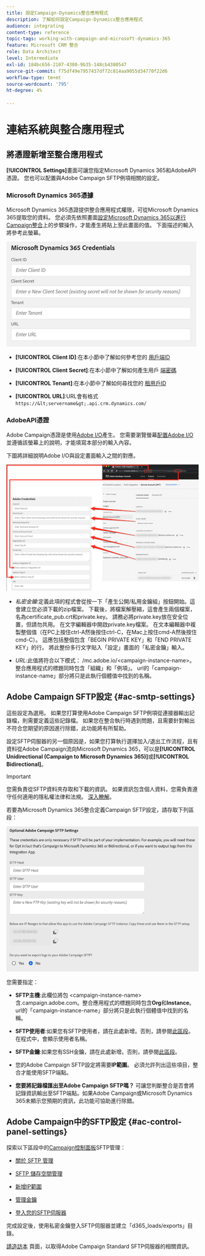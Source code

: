 ```yaml
---
title: 設定Campaign-Dynamics整合應用程式
description: 了解如何設定Campaign-Dynamics整合應用程式
audience: integrating
content-type: reference
topic-tags: working-with-campaign-and-microsoft-dynamics-365
feature: Microsoft CRM 整合
role: Data Architect
level: Intermediate
exl-id: 184bc656-2107-4380-9b35-148cb4380547
source-git-commit: f75df49e7957437df72c814aa9055d34770f22d6
workflow-type: tm+mt
source-wordcount: '795'
ht-degree: 4%

---
```


# 連結系統與整合應用程式

## 將憑證新增至整合應用程式

**[!UICONTROL Settings]**&#x200B;畫面可讓您指定Microsoft Dynamics 365和AdobeAPI憑證。 您也可以配置與Adobe Campaign SFTP例項相關的設定。

### Microsoft Dynamics 365憑據

Microsoft Dynamics 365憑證提供整合應用程式權限，可從Microsoft Dynamics 365提取您的資料。  您必須先依照畫面[設定Microsoft Dynamics 365以進行Campaign整合](../../integrating/using/d365-acs-configure-d365.md)上的步驟操作，才能產生將貼上至此畫面的值。 下面描述的輸入將參考此螢幕。

![](assets/do-not-localize/d365-to-acs-ui-page-workflows-settings-d365.png)

* **[!UICONTROL Client ID]**:在本小節中了解如何參考您的 [用戶端ID](../../integrating/using/d365-acs-configure-d365.md#register-a-new-app)

* **[!UICONTROL Client Secret]**:在本小節中了解如何產生用戶 [端密碼](../../integrating/using/d365-acs-configure-d365.md#generate-a-client-secret)

* **[!UICONTROL Tenant]**:在本小節中了解如何尋找您的 [租用戶ID](../../integrating/using/d365-acs-configure-d365.md#get-the-tenant-id)

* **[!UICONTROL URL]**:URL會有格式  `https://&lt;servername&gt;.api.crm.dynamics.com/`

### AdobeAPI憑證

Adobe Campaign憑證是使用[Adobe I/O](https://www.adobe.io/)產生。 您需要瀏覽螢幕[配置Adobe I/O](../../integrating/using/d365-acs-configure-adobe-io.md)並遵循該螢幕上的說明，才能填寫本部分的輸入內容。

下圖將詳細說明Adobe I/O與設定畫面輸入之間的對應。

![](assets/do-not-localize/d365-to-acs-ui-page-workflows-settings-adobeio.png)

* *私密金鑰*:定義此項的程式會從按一下「產生公開/私用金鑰組」按鈕開始。這會建立您必須下載的zip檔案。 下載後，將檔案解壓縮，這會產生兩個檔案，名為certificate_pub.crt和private.key。 請務必將private.key放在安全位置，但請勿共用。 在文字編輯器中開啟private.key檔案。 在文本編輯器中複製整個值（在PC上按住ctrl-A然後按住ctrl-C，在Mac上按住cmd-A然後按住cmd-C）。 這應包括整個包含「BEGIN PRIVATE KEY」和「END PRIVATE KEY」的行。 將此整份多行文字貼入「設定」畫面的「私密金鑰」輸入。

* *URL*:此值將符合以下模式： /mc.adobe.io/&lt;campaign-instance-name>。整合應用程式的標題同時包含「組織」和「例項」。 url的「campaign-instance-name」部分將只是此執行個體值中找到的名稱。

## Adobe Campaign SFTP設定 {#ac-smtp-settings}

這些設定為選用。 如果您打算使用Adobe Campaign SFTP例項從連接器輸出記錄檔，則需要定義這些記錄檔。 如果您在整合執行時遇到問題，且需要針對輸出不符合您期望的原因進行除錯，此功能將有所幫助。

設定SFTP伺服器的另一個原因是，如果您打算執行選擇加入/退出工作流程，且有資料從Adobe Campaign流向Microsoft Dynamics 365，可以是&#x200B;**[!UICONTROL Unidirectional (Campaign to Microsoft Dynamics 365)]**&#x200B;或&#x200B;**[!UICONTROL Bidirectional]**。

>[!IMPORTANT]
>
>您需負責從SFTP資料夾存取和下載的資訊。 如果資訊包含個人資料，您需負責遵守任何適用的隱私權法律和法規。 [深入瞭解](../../integrating/using/d365-acs-notices-and-recommendations.md#acs-msdyn-manage-privacy)。


若要為Microsoft Dynamics 365整合定義Campaign SFTP設定，請存取下列區段：

![](assets/do-not-localize/d365-to-acs-ui-page-workflows-settings-sftp.png)

您需要指定：

* **SFTP主機**:此欄位將包 &lt;campaign-instance-name>含.campaign.adobe.com。整合應用程式的標題同時包含&#x200B;**Org**&#x200B;和&#x200B;**Instance**。 url的「campaign-instance-name」部分將只是此執行個體值中找到的名稱。

* **SFTP使用者**:如果您有SFTP使用者，請在此處新增。否則，請參閱[此區段](#ac-control-panel-settings)。 在程式中，會顯示使用者名稱。

* **SFTP金鑰**:如果您有SSH金鑰，請在此處新增。否則，請參閱[此區段](#ac-control-panel-settings)。

* 您的Adobe Campaign SFTP設定將需要&#x200B;**IP範圍**。 必須允許列出這些項目，整合才能使用SFTP端點。

* **您要將記錄檔匯出至Adobe Campaign SFTP嗎？** 可讓您判斷整合是否會將記錄資訊輸出至SFTP端點。如果Adobe Campaign或Microsoft Dynamics 365未顯示您預期的資訊，此功能可協助進行除錯。

## Adobe Campaign中的SFTP設定 {#ac-control-panel-settings}

探索以下區段中的[Campaign控制面板](https://experienceleague.adobe.com/docs/control-panel/using/control-panel-home.html?lang=zh-Hant)SFTP管理：

* [關於 SFTP 管理](https://experienceleague.adobe.com/docs/control-panel/using/sftp-management/about-sftp-management.html?lang=zh-Hant#sftp-management)

* [SFTP 儲存空間管理](https://experienceleague.adobe.com/docs/control-panel/using/sftp-management/key-management.html?lang=en#installing-ssh-key)

* [新增IP範圍](https://experienceleague.adobe.com/docs/control-panel/using/sftp-management/ip-range-allow-listing.html?lang=en#sftp-management)

* [管理金鑰](https://experienceleague.adobe.com/docs/control-panel/using/sftp-management/key-management.html?lang=en#sftp-management)

* [登入您的SFTP伺服器](https://experienceleague.adobe.com/docs/control-panel/using/sftp-management/logging-into-sftp-server.html?lang=en#sftp-management)

完成設定後，使用私密金鑰登入SFTP伺服器並建立「d365_loads/exports」目錄。

[請造訪本](https://experienceleague.adobe.com/docs/campaign-standard-learn/control-panel/sftp-management/monitoring-server-capacity.html?lang=en#sftp-management) 頁面，以取得Adobe Campaign Standard SFTP伺服器的相關資訊。
